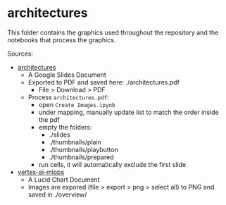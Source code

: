 # architectures

This folder contains the graphics used throughout the repository and the notebooks that process the graphics.


Sources:
- [architectures](https://docs.google.com/presentation/d/1pylP8PEhRWFEOw8TQeLCIAsT6TcKR6DXtPR37NSHM3U/edit?usp=sharing&resourcekey=0-qCmD6iLzRKUALTCmcB_wLw)
    - A Google Slides Document
    - Exported to PDF and saved here: ./architectures.pdf
        - File > Download > PDF
    - Process `architectures.pdf`:
        - open `Create Images.ipynb`
        - under mapping, manually update list to match the order inside the pdf
        - empty the folders:
            - ./slides
            - ./thumbnails/plain
            - ./thumbnails/playbutton
            - ./thumbnails/prepared
        - run cells, it will automatically exclude the first slide
- [vertex-ai-mlops](https://drive.google.com/file/d/1j6faffFliqXf51VV0J3Lh38ADRvunqUu/view?usp=sharing&resourcekey=0-R2gI3ClMXO_rrOEP7MVDog)
    - A Lucid Chart Document
    - Images are expored (file > export > png > select all) to PNG and saved in ./overview/

